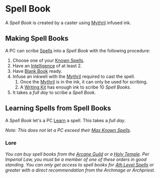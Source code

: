 # Spell Book

A *Spell Book* is created by a caster using [Mythril](../Mythril.md) infused ink.

## Making Spell Books

A PC can scribe [Spells](../../Spells.md) into a *Spell Book* with the following procedure:

1. Choose one of your [Known Spells](Known%20Spells.md).
2. Have an [Intelligence](../../../Player%20Characters/The%20Ability%20Scores/Intelligence.md) of at least 2.
3. Have [Blank Book](../../../Items%20and%20Gear/Gear/100%20Coins/Blank%20Book.md) ready.
4. Infuse an inkwell with the [Mythril](../Mythril.md) required to cast the spell.
	1. Once the [Mythril](../Mythril.md) is in the ink, it can only be used for scribing.
	2. A [Writing Kit](../../../Items%20and%20Gear/Gear/50%20Coins/Writing%20Kit.md) has enough ink to scribe 10 *Spell Books*.
5. It takes a *full day* to scribe a *Spell Book*.

## Learning Spells from Spell Books

A *Spell Book* let's a PC [Learn](Known%20Spells.md#Spell%20Learning) a spell. This takes a *full day*.

*Note: This does not let a PC exceed their [Max Known Spells](Known%20Spells.md#Max%20Known%20Spells).*

### Lore

*You can buy spell books from the [Arcane Guild](../../../Resources%20for%20GMs/Economy/Relevant%20Prices/Arcane%20Guild.md) or a [Holy Temple](../../../Resources%20for%20GMs/Economy/Relevant%20Prices/Holy%20Temple.md). Per Imperial Law, you must be a member of one of these orders in good standing. You can only get access to spell books for [4th Level Spells](../../Spells/Spells%20by%20Level/Level%204/4th%20Level%20Spells.md) or greater with a direct recommendation from the Archmage or Archpriest.*
